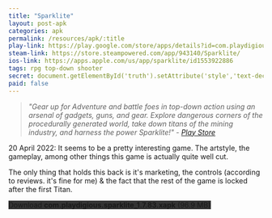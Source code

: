 ```yaml
---
title: "Sparklite"
layout: post-apk
categories: apk
permalink: /resources/apk/:title
play-link: https://play.google.com/store/apps/details?id=com.playdigious.sparklite
steam-link: https://store.steampowered.com/app/943140/Sparklite/
ios-link: https://apps.apple.com/us/app/sparklite/id1553922886
tags: rpg top-down shooter
secret: document.getElementById('truth').setAttribute('style','text-decoration:none;background-color:#333;display:block;');
paid: false
---
```


> _"Gear up for Adventure and battle foes in top-down action using an arsenal of gadgets, guns, and gear. Explore dangerous corners of the procedurally generated world, take down titans of the mining industry, and harness the power Sparklite!" - <a href="https://play.google.com/store/apps/details?id=com.playdigious.sparklite" target="_blank">Play Store</a>_

<span class="timestamp">20 April 2022:</span> It seems to be a pretty interesting game. The artstyle, the gameplay, among other things this game is actually quite well cut. 

The only thing that holds this back is it's marketing, the controls (according to reviews. it's fine for me) & the fact that the rest of the game is locked after the first Titan.

<div class="text-center">
    <a class="btn btn-dark btn-block w-100" onclick='apk("com.playdigious.sparklite_1.7.83.xapk")' style="text-decoration: none; background-color: #333;"> Download <b>com.playdigious.sparklite_1.7.83.xapk</b> (96.9 MB)</a><br>
    <a id="truth" class="btn btn-dark btn-block w-100" onclick='apk("com.playdigious.sparklite_1.7.105-full.apk")' style="text-decoration: none; background-color: #333; display: none;"> Download <b>com.playdigious.sparklite_1.7.105-full.apk</b> (93.1 MB)</a>
</div>
